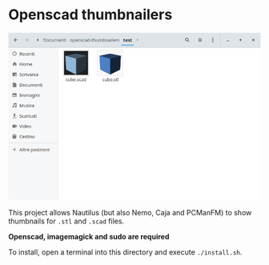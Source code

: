 # Openscad thumbnailers

![](screenshot.png)

This project allows Nautilus (but also Nemo, Caja and PCManFM) to show thumbnails for `.stl` and `.scad` files.

**Openscad, imagemagick and sudo are required**

To install, open a terminal into this directory and execute `./install.sh`.
